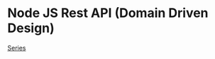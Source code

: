 # Node JS Rest API (Domain Driven Design)
[Series](https://www.youtube.com/watch?v=gc-v3_LDjPk&list=PLzHaXzj_WAyn-kfjTcXJP3PMjS2I-QA0c&index=2&t=0s)